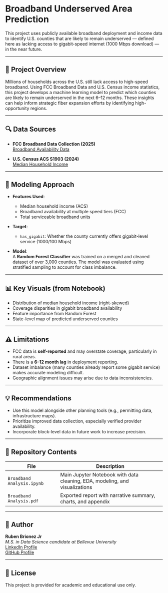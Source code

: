 # Broadband Underserved Area Prediction

This project uses publicly available broadband deployment and income data to identify U.S. counties that are likely to remain underserved — defined here as lacking access to gigabit-speed internet (1000 Mbps download) — in the near future.

---

## 📘 Project Overview

Millions of households across the U.S. still lack access to high-speed broadband. Using FCC Broadband Data and U.S. Census income statistics, this project develops a machine learning model to predict which counties are likely to remain underserved in the next 6–12 months. These insights can help inform strategic fiber expansion efforts by identifying high-opportunity regions.

---

## 🔍 Data Sources

- **FCC Broadband Data Collection (2025)**  
  [Broadband Availability Data](https://www.fcc.gov/BroadbandData)

- **U.S. Census ACS S1903 (2024)**  
  [Median Household Income](https://data.census.gov/)

---

## 🧠 Modeling Approach

- **Features Used**:
  - Median household income (ACS)
  - Broadband availability at multiple speed tiers (FCC)
  - Total serviceable broadband units

- **Target**:
  - `has_gigabit`: Whether the county currently offers gigabit-level service (1000/100 Mbps)

- **Model**:  
  A **Random Forest Classifier** was trained on a merged and cleaned dataset of over 3,000 counties. The model was evaluated using stratified sampling to account for class imbalance.

---

## 📊 Key Visuals (from Notebook)

- Distribution of median household income (right-skewed)
- Coverage disparities in gigabit broadband availability
- Feature importance from Random Forest
- State-level map of predicted underserved counties

---

## ⚠️ Limitations

- FCC data is **self-reported** and may overstate coverage, particularly in rural areas.
- There is a **6–12 month lag** in deployment reporting.
- Dataset imbalance (many counties already report some gigabit service) makes accurate modeling difficult.
- Geographic alignment issues may arise due to data inconsistencies.

---

## 💡 Recommendations

- Use this model alongside other planning tools (e.g., permitting data, infrastructure maps).
- Prioritize improved data collection, especially verified provider availability.
- Incorporate block-level data in future work to increase precision.

---

## 📁 Repository Contents

| File | Description |
|------|-------------|
| `Broadband Analysis.ipynb` | Main Jupyter Notebook with data cleaning, EDA, modeling, and visualizations |
| `Broadband Analysis.pdf`   | Exported report with narrative summary, charts, and appendix |

---

## 🤝 Author

**Ruben Brionez Jr**  
_M.S. in Data Science candidate at Bellevue University_  
[LinkedIn Profile](https://www.linkedin.com/in/ruben-brionez-jr/)  
[GitHub Profile](https://github.com/rbrionezjr-bellevue)

---

## 📜 License

This project is provided for academic and educational use only.

